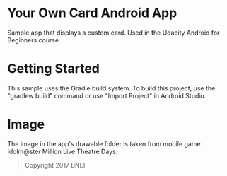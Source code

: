 # Your Own Card Android App

Sample app that displays a custom card. Used in the Udacity Android for Beginners course.

# Getting Started
This sample uses the Gradle build system. To build this project, use the "gradlew build" command or use "Import Project" in Android Studio.

# Image
The image in the app's drawable folder is taken from mobile game Idolm@ster Million Live Theatre Days.
>Copyright 2017 BNEI
